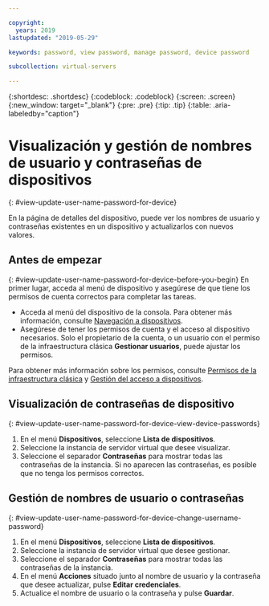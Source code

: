 ```yaml
---

copyright:
  years: 2019
lastupdated: "2019-05-29"

keywords: password, view password, manage password, device password

subcollection: virtual-servers

---
```


{:shortdesc: .shortdesc}
{:codeblock: .codeblock}
{:screen: .screen}
{:new_window: target="_blank"}
{:pre: .pre}
{:tip: .tip}
{:table: .aria-labeledby="caption"}

# Visualización y gestión de nombres de usuario y contraseñas de dispositivos
{: #view-update-user-name-password-for-device}

En la página de detalles del dispositivo, puede ver los nombres de usuario y contraseñas existentes en un dispositivo y actualizarlos con nuevos valores.

## Antes de empezar
{: #view-update-user-name-password-for-device-before-you-begin}
En primer lugar, acceda al menú de dispositivo y asegúrese de que tiene los permisos de cuenta correctos para completar las tareas. 

* Acceda al menú del dispositivo de la consola. Para obtener más información, consulte [Navegación a dispositivos](/docs/vsi?topic=virtual-servers-navigating-devices).
* Asegúrese de tener los permisos de cuenta y el acceso al dispositivo necesarios. Solo el propietario de la cuenta, o un usuario con el permiso de la infraestructura clásica **Gestionar usuarios**, puede ajustar los permisos. 

Para obtener más información sobre los permisos, consulte [Permisos de la infraestructura clásica](/docs/iam?topic=iam-infrapermission#infrapermission) y [Gestión del acceso a dispositivos](/docs/vsi?topic=virtual-servers-managing-device-access).

## Visualización de contraseñas de dispositivo
{: #view-update-user-name-password-for-device-view-device-passwords}

1. En el menú **Dispositivos**, seleccione **Lista de dispositivos**.
2. Seleccione la instancia de servidor virtual que desee visualizar.
3. Seleccione el separador **Contraseñas** para mostrar todas las contraseñas de la instancia. Si no aparecen las contraseñas, es posible que no tenga los permisos correctos. 

## Gestión de nombres de usuario o contraseñas
{: #view-update-user-name-password-for-device-change-username-password}

1. En el menú **Dispositivos**, seleccione **Lista de dispositivos**.
2. Seleccione la instancia de servidor virtual que desee gestionar.
3. Seleccione el separador **Contraseñas** para mostrar todas las contraseñas de la instancia.
4. En el menú **Acciones** situado junto al nombre de usuario y la contraseña que desee actualizar, pulse
**Editar credenciales**. 
5. Actualice el nombre de usuario o la contraseña y pulse **Guardar**. 
